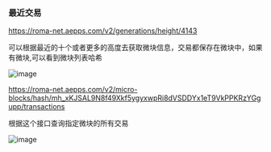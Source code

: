 ### 最近交易

https://roma-net.aepps.com/v2/generations/height/4143

可以根据最近的十个或者更多的高度去获取微块信息，交易都保存在微块中，如果有微块,可以看到微块列表哈希

![image](https://ws2.sinaimg.cn/large/c1b251b3ly1fxy7i7uhp5j20jz0k7jws.jpg)

https://roma-net.aepps.com/v2/micro-blocks/hash/mh_xKJSAL9N8f49Xkf5ygyxwpRi8dVSDDYx1eT9VkPPKRzYGgupp/transactions

根据这个接口查询指定微块的所有交易



![image](https://ws2.sinaimg.cn/large/c1b251b3ly1fxy7ko8ty5j20vs0lsjw8.jpg)